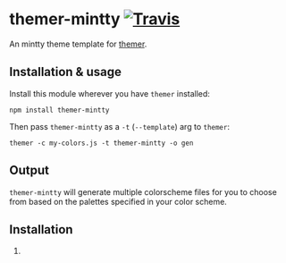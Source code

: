 # themer-mintty [![Travis](https://img.shields.io/travis/tomselvi/themer-mintty.svg)](https://travis-ci.org/tomselvi/themer-mintty)

An mintty theme template for [themer](https://github.com/mjswensen/themer).

## Installation & usage

Install this module wherever you have `themer` installed:

    npm install themer-mintty

Then pass `themer-mintty` as a `-t` (`--template`) arg to `themer`:

    themer -c my-colors.js -t themer-mintty -o gen

## Output

`themer-mintty` will generate multiple colorscheme files for you to choose from based on the palettes specified in your color scheme.

## Installation

1.  
